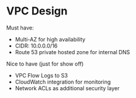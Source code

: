 # VPC Design

Must have:
- Multi-AZ for high availability
- CIDR: 10.0.0.0/16
- Route 53 private hosted zone for internal DNS

Nice to have (just for show off) 
- VPC Flow Logs to S3
- CloudWatch integration for monitoring
- Network ACLs as additional security layer
